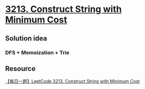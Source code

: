 # [3213. Construct String with Minimum Cost](https://leetcode.com/problems/construct-string-with-minimum-cost/description/)

## Solution idea
### DFS + Memoization + Trie


## Resource
[【每日一题】LeetCode 3213. Construct String with Minimum Cost](https://www.youtube.com/watch?v=xiJ1fuN8Yfc&ab_channel=HuifengGuan)